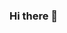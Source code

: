 ### Hi there 👋

<!--
**julija777/julija777** is a ✨ _special_ ✨ repository because its `README.md` (this file) appears on your GitHub profile.

Here are some ideas to get you started:

- 
-->
